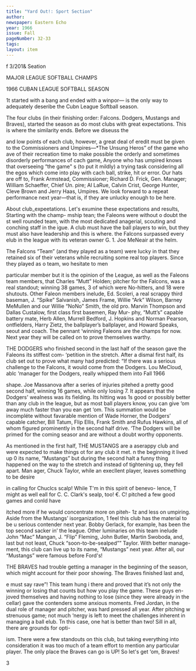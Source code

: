 ```yaml
---
title: "Yard Out!: Sport Section"
author: 
newspaper: Eastern Echo
year: 1966
issue: Fall
pageNumber: 32-33
tags:
layout: item
---
```


f 3/201& Seation

MAJOR LEAGUE SOFTBALL CHAMPS

1966 CUBAN LEAGUE SOFTBALL SEASON

1t started with a bang and ended with a winpor— is the only way to adequately deseribe the Cubn League Softball season.

The four clubs (in their finishing order: Falcons. Dodgers, Mustangs and Braves), started the season as do most clubs with great expectations. This is where the similarity ends. Before we diseuss the

and low points of each club, however, a great deal of eredit must be given to the Commissioners and Umpires—*The Unsung Heros” of the game who ave of their recreation time to make possible the orderly and sometimes disorderly performances of cach game, Anyone who has umpired knows that overseeing “the game" s (to put it mildly) a trying task considering all the egos which come into play with cach ball, strike, hit or error. Our hats are off to, Frank Armstead, Commissioner; Richard D. Frick, Gen. Manager; William Schaeffer, Chief Un. pire; Al LaRue, Calvin Crist, George Hunter, Cleve Brown and Jerry Haas, Umpires. We look forward to a repeat performance next year—that is, if they are unlucky enough to be here.

About club_expeetations. Let's exumine these expectations and results, Starting with the champ- mship tean; the Faleons were without o doubt the st well rounded team, with the most dedicated anagerial, scouting and conching staff in the igue. A club must have the ball players to win, but they must also have leadership and this is where. the Falcons surpassed every elub in the league with its veteran owner G. 1. Joe MeNeair at the helm.

The Falcons “Team” (and they played as a team) were Iucky in that they retained six of their veterans while recruiting some real top players. Since they played as o team, wo hesitate to men

particular member but it is the opinion of the League, as well as the Faleons team members, that Charles “Mutt” Holden; pitcher for the Falcons, was a real standout; winning 38 games, 3 of which were No-hitters, and 18 were shutouts. Other Faleon members inelude, Ed. Scoleri, a real scrappy third baseman, J. “Spike” Salvanish, James Frame, Willie “Ark” Wilson, Barney MeMullen and our Willie “NoNo” Smith, the old pro. Marvin Thompson and Dallas Custalow, first class first basemen, Ray Mur- phy, “Mutt’s” capable battery mate, Herb Allen, Murrell Bedford, J. Hopkins and Norman Pearson, ontfielders, Harry Zietz, the ballplayer’s ballplayer, and Howard Speaks, seout and coach. The pennant ‘winning Faleons are the champs for now. Next year they will be called on to prove themselves warthy.

THE DODGERS who finished second in the last half of the season gave the Faleons its stiffest com- ‘petition in the stretch. After a dismal first half, its club set out to prove what many had predicted: “If there was a serious challenge to the Falcons, it would come from the Dodgers. Lou MeCloud, ablc ‘manager for the Dodgers, really whipped them into Fall 1966

shape. Joe Massanova after a series of injuries pitehed a pretty good second half, winning 16 games, while only losing 7. It appears that the Dodgers' wealness was its fielding. Its hitting was 1s good or possibly better than any club in the league, but as most ball players know, you can give ‘om away much faster than you ean get ‘om. This summation would be incompléte without favarable mention of Wade Horner, the Dodgers’ capable catcher, Bill Tatum, Flip Ellis, Frank Smith and Rufus Hawkins, all of whom figured prominently in the second half drive. ‘The Dodgers will be primed for the coming seasor and are without a doubt worthy opponents.

As mentioned in the first half, THE MUSTANGS are a aserappy club and were expected to make things ot for any club it met. n the beginning it lived up 0 its name, “Mustangs” but during the second halt a funny thing happened on the way to the stretch and instead of tightening up, they fell apart. Man ager, Chuck Taylor, while an execllent player, leaves something to be desire

in calling for Chuclcs scalp! While T'm in this spirit of benevo- lence, T might as well eall for C. C. Clark's sealp, too! €. C! pitched a few good games and conld have

itched more if he would concentrate more on piteh- 1z and less on umpiring. Aside from the Mustangs’ isorganization, 1 feel this club has the material to be u serious contender next year. Bobby Gerlack, for example, has been the top second sacker in’ the league. Other luminaries on this team inelude John “Mac” Mangan, J. “Flip” Fleming, John Butler, Martin Swoboda, and, last but not least, Chuck “soon-to-be-sealped”” Taylor. With better manage- ment, this club can live up to its name, “Mustangs” next year. After all, our “Mustangs” were famous before Ford's!

THE BRAVES had trouble getting a manager in the beginning of the season, which might account for their poor showing. The Braves finished last and,

e must say rave”! This team hung i there and proved that it’s not only the winning or losing that counts but how you play the game. These guys en- joved themselves and having nothing to lose (since they were already in the cellar) gave the contenders some anxious moments. Fred Jordan, in the dual role of manager and pitcher, was hard pressed all year. After pitching w strenuous game; not much ‘nergy is left to meet the challenges inherent in managing a ball elub. Tn this case, one hat is better than two! Sill in all, there are grounds for opti-

ism. There were a few standouts on this club, but taking everything into consideration it was too much of a team effort to mention any particular player. The only place the Braves can go is UP! So let's get ‘om, Braves!

3
